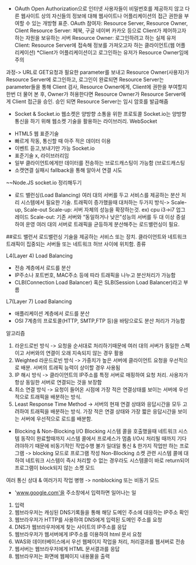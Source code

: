 * OAuth
Open Authorization으로 인터넷 사용자들이 비밀번호를 제공하지 않고 다른 웹사이트 상의 자신들의 정보에 대해 웹사이트나 어플리케이션의 접근 권한을 부여할 수 있는 개방형 표준.
OAuth 참여자: Resource Server, Resource Owner, Client
Resource Server: 페북, 구글 네이버 카카오 등으로 Client가 제어하고자 하는 자원을 보유하는 서버
Resource Owner: 로그인하려고 하는 실제 유저
Client: Resource Server에 접속해 정보를 가져오고자 하는 클라이언트(웹 어플리케이션)
*Client가 어플리케이션이고 로그인하는 유저가 Resource Owner임에 주의

과정-> URL로 GET요청과 필요한 parameter를 보내고 Resource Owner(사용자)가 Resource Server에 로그인하고, 로그인이 완료되면 Resource Server는 parameter들을 통해 Client 검사, Resource Owner에게, Client에 권한을 부여할지 한번 더 물어 본 후, Owner가 허용한다면 Resource Owner가 Resource Server에게 Client 접근을 승인.
승인 되면 Resource Server는 임시 암호를 발급해줌

* Socket & Socket.io
웹소켓은 양방향 소통을 위한 프로토콜
Socket.io는 양방향 통신을 하기 위해 웹소켓 기술을 활용하는 라이브러리.
WebSocket
- HTML5 웹 표준기술
- 빠르게 작동, 통신할 때 아주 적은 데이터 이용
- 이벤트 듣고,보내기만 가능
Socket.io
- 표준기술 x, 라이브러리임
- 일부 클라이언트에게만 데이터를 전송하는 브로드캐스팅이 가능함
(브로드캐스팅
- 소캣연결 실패시 fallback을 통해 알아서 연결 시도

~~Node.JS socket.io 정리해두기



* 로드 밸런싱(Load Balancing)
여러 대의 서버를 두고 서비스를 제공하는 분산 처리 시스템에서 필요한 기술.
트래픽이 증가했을때 대처하는 두가지 방식-> Scale-up, Scale-out
Scale-up: 서버 자체의 성능을 확장하는것. ex) cpu i3->i7 업그레이드
Scale-out: 기존 서버와 “동일하거나 낮은”성능의 서버를 두 대 이상 증설하여 운영
여러 대의 서버로 트래픽을 균등하게 분산해주는 로드밸런싱이 필요.

##로드 밸런서
로드밸런싱 기술을 제공하는 서비스 또는 장치. 클라이언트와 네트워크 트래픽이 집중되는 서버들 또는 네트워크 허브 사이에 위치함.
종류

L4(Layer 4) Load Balancing
- 전송 계층에서 로드를 분산
- IP주소나 포트번호, MAC주소 등에 따라 트래픽을 나누고 분산처리가 가능함
- CLB(Connection Load Balancer) 혹은 SLB(Session Load Balancer)라고 부름


L7(Layer 7) Load Balancing
- 애플리케이션 계층에서 로드를 분산
- OSI 7계층의 프로토콜(HTTP, SMTP,FTP 등)을 바탕으로도 분산 처리가 가능함

알고리즘
1. 라운드로빈 방식 -> 요청을 순서대로 처리하기때문에 여러 대의 서버가 동일한 스펙이고 서버와의 연결이 오래 지속되지 않는 경우 활용
2. Weighted 라운드로빈 방식 -> 가중치가 높은 서버에 클라이언트 요청을 우선적으로 배분. 서버의 트래픽 능력이 상이할 경우 사용됨
3. IP 해시 방식 -> 클라이언트의 IP주소를 특정 서버로 매핑하여 요청 처리. 사용자가 항상 동일한 서버로 연결되는 것을 보장함
4. 최소 연결 방식 -> 요청이 들어온 시점에 가장 적은 연결상태를 보이는 서버에 우선적으로 트래픽을 배분하는 방식.
5. Least Response Time Method -> 서버의 현재 연결 상태와 응답시간을 모두 고려하여 트래픽을 배분하는 방식. 가장 적은 연결 상태와 가장 짧은 응답시간을 보이는 서버에 우선적으로 로드를 배분함.

* Blocking & Non-Blocking I/O
Blocking
시스템 콜을 호출했을때 네트워크 시스템 동작이 완료할때까지 시스템 콜에서 프로세스가 멈춤
I/O시 처리될 때까지 기다려야하기 때문에 비동기적인 작업수행 불가
일대일 통신 & 한가지 작업만 하는 프로그램 -> blocking 모드로 프로그램 작성
Non-Blocking
소켓 관련 시스템 콜에 대하여 네트워크 시스템이 즉시 처리할 수 없는 경우라도
시스템콜이 바로 return되어 프로그램이 block되지 않는 소켓 모드

여러 통신 상대 & 여러가지 작업 병행 -> nonblocking 또는 비동기 모드

* 'www.google.com'을 주소창에서 입력하면 일어나는 일

1. 입력
2. 웹브라우저는 캐싱된 DNS기록들을 통해 해당 도메인 주소에 대응하는 IP주소 확인
3. 웹브라우저가 HTTP를 사용하여 DNS에게 입력된 도메인 주소를 요청
4. DNS가 웹브라우저에게 찾는 사이트의 IP주소를 응답
5. 웹브라우저가 웹서버에게 IP주소를 이용하여 html 문서 요청
6. WAS와 데이터베이스에서 우선 웹페이지 작업을 처리, 처리결과를 웹서버로 전송
7. 웹서버는 웹브라우저에게 HTML 문서결과를 응답
8. 웹브라우저는 화면에 웹페이지 내용물을 출력

